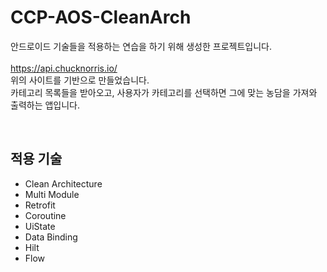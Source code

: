 # CCP-AOS-CleanArch
안드로이드 기술들을 적용하는 연습을 하기 위해 생성한 프로젝트입니다. 
<br> 
<br>
https://api.chucknorris.io/ 
<br>
위의 사이트를 기반으로 만들었습니다.
<br>
카테고리 목록들을 받아오고, 사용자가 카테고리를 선택하면 그에 맞는 농담을 가져와 출력하는 앱입니다.

<br>

## 적용 기술
- Clean Architecture
- Multi Module
- Retrofit
- Coroutine
- UiState
- Data Binding
- Hilt
- Flow
